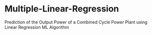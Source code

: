 # Multiple-Linear-Regression
Prediction of the Output Power of a Combined Cycle Power Plant using Linear Regression ML Algorithm
